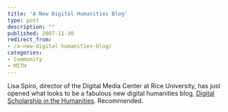 ```yaml
---
title: 'A New Digital Humanities Blog'
type: post
description: ""
published: 2007-11-30
redirect_from: 
- /a-new-digital-humanities-blog/
categories:
- Community
- MITH
---
```

Lisa Spiro, director of the Digital Media Center at Rice University, has just opened what looks to be a fabulous new digital humanities blog, [Digital Scholarship in the Humanities](http://digitalscholarship.wordpress.com/). Recommended.
